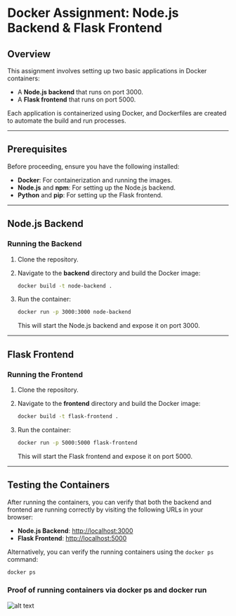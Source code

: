# Docker Assignment: Node.js Backend & Flask Frontend

## Overview

This assignment involves setting up two basic applications in Docker containers:

- A **Node.js backend** that runs on port 3000.
- A **Flask frontend** that runs on port 5000.

Each application is containerized using Docker, and Dockerfiles are created to automate the build and run processes.

---

## Prerequisites

Before proceeding, ensure you have the following installed:

- **Docker**: For containerization and running the images.
- **Node.js** and **npm**: For setting up the Node.js backend.
- **Python** and **pip**: For setting up the Flask frontend.

---

## Node.js Backend

### Running the Backend

1. Clone the repository.
2. Navigate to the **backend** directory and build the Docker image:

   ```bash
   docker build -t node-backend .
   ```

3. Run the container:

   ```bash
   docker run -p 3000:3000 node-backend
   ```

   This will start the Node.js backend and expose it on port 3000.

---

## Flask Frontend

### Running the Frontend

1. Clone the repository.
2. Navigate to the **frontend** directory and build the Docker image:

   ```bash
   docker build -t flask-frontend .
   ```

3. Run the container:

   ```bash
   docker run -p 5000:5000 flask-frontend
   ```

   This will start the Flask frontend and expose it on port 5000.

---

## Testing the Containers

After running the containers, you can verify that both the backend and frontend are running correctly by visiting the following URLs in your browser:

- **Node.js Backend**: [http://localhost:3000](http://localhost:3000)
- **Flask Frontend**: [http://localhost:5000](http://localhost:5000)

Alternatively, you can verify the running containers using the `docker ps` command:

```bash
docker ps
```

### Proof of running containers via docker ps and docker run
![alt text](<Screenshot from 2025-05-04 15-15-43.png>)

